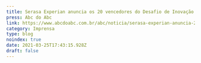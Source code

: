 ```yaml
---
title: Serasa Experian anuncia os 20 vencedores do Desafio de Inovação
press: Abc do Abc
link: https://www.abcdoabc.com.br/abc/noticia/serasa-experian-anuncia-20-vencedores-desafio-inovacao-120585
category: Imprensa
type: blog
noindex: true
date: 2021-03-25T17:43:15.928Z
draft: false
---
```

